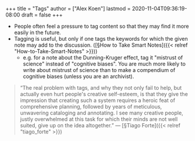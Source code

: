 +++
title = "Tags"
author = ["Alex Koen"]
lastmod = 2020-11-04T09:36:19-08:00
draft = false
+++

-   People often feel a pressure to tag content so that they may find it more easily in the future.
-   Tagging is useful, but only if one tags the keywords for which the given note may add to the discussion. ([§How to Take Smart Notes]({{< relref "How-to-Take-Smart-Notes" >}}))
    -   e.g. for a note about the Dunning-Kruger effect, tag it "mistrust of science" instead of "cognitive biases". You are much more likely to write about mistrust of science than to make a compendium of cognitive biases (unless you are an archivist).

> “The real problem with tags, and why they not only fail to help, but actually even hurt people's creative self-esteem, is that they give the impression that creating such a system requires a heroic feat of comprehensive planning, followed by years of meticulous, unwavering cataloging and annotating. I see many creative people, justly overwhelmed at this task for which their minds are not well suited, give up on the idea altogether.”
> — [§Tiago Forte]({{< relref "tiago_forte" >}})
